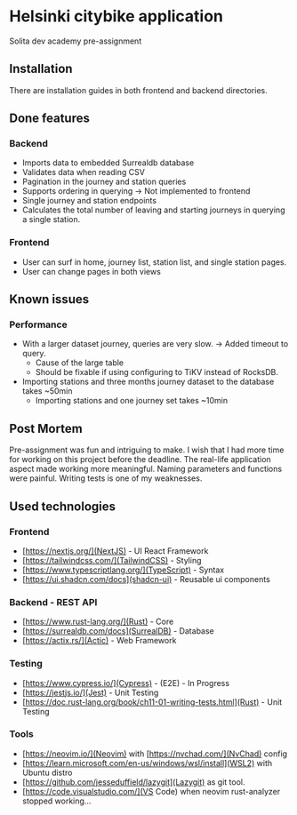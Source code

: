 
# Helsinki citybike application
Solita dev academy pre-assignment

## Installation
There are installation guides in both frontend and backend directories.

## Done features
### Backend
- Imports data to embedded Surrealdb database
- Validates data when reading CSV
- Pagination in the journey and station queries
- Supports ordering in querying -> Not implemented to frontend
- Single journey and station endpoints
- Calculates the total number of leaving and starting journeys in querying a single station.

### Frontend
- User can surf in home, journey list, station list, and single station pages.
- User can change pages in both views

## Known issues
### Performance
- With a larger dataset journey, queries are very slow. -> Added timeout to query.
  - Cause of the large table
  - Should be fixable if using configuring to TiKV instead of RocksDB.
- Importing stations and three months journey dataset to the database takes ~50min
  - Importing stations and one journey set takes ~10min  

## Post Mortem
Pre-assignment was fun and intriguing to make. I wish that I had more time for working on this project before the deadline.
The real-life application aspect made working more meaningful. 
Naming parameters and functions were painful. Writing tests is one of my weaknesses.

## Used technologies
### Frontend
- [https://nextjs.org/](NextJS) - UI React Framework 
- [https://tailwindcss.com/](TailwindCSS) - Styling
- [https://www.typescriptlang.org/](TypeScript) - Syntax
- [https://ui.shadcn.com/docs](shadcn-ui) - Reusable ui components

### Backend - REST API
- [https://www.rust-lang.org/](Rust) - Core 
- [https://surrealdb.com/docs](SurrealDB) - Database 
- [https://actix.rs/](Actic) - Web Framework

### Testing
- [https://www.cypress.io/](Cypress) - (E2E) - In Progress
- [https://jestjs.io/](Jest) - Unit Testing 
- [https://doc.rust-lang.org/book/ch11-01-writing-tests.html](Rust) - Unit Testing

### Tools
- [https://neovim.io/](Neovim) with [https://nvchad.com/](NvChad) config
- [https://learn.microsoft.com/en-us/windows/wsl/install](WSL2) with Ubuntu distro
- [https://github.com/jesseduffield/lazygit](Lazygit) as git tool.
- [https://code.visualstudio.com/](VS Code) when neovim rust-analyzer stopped working...


